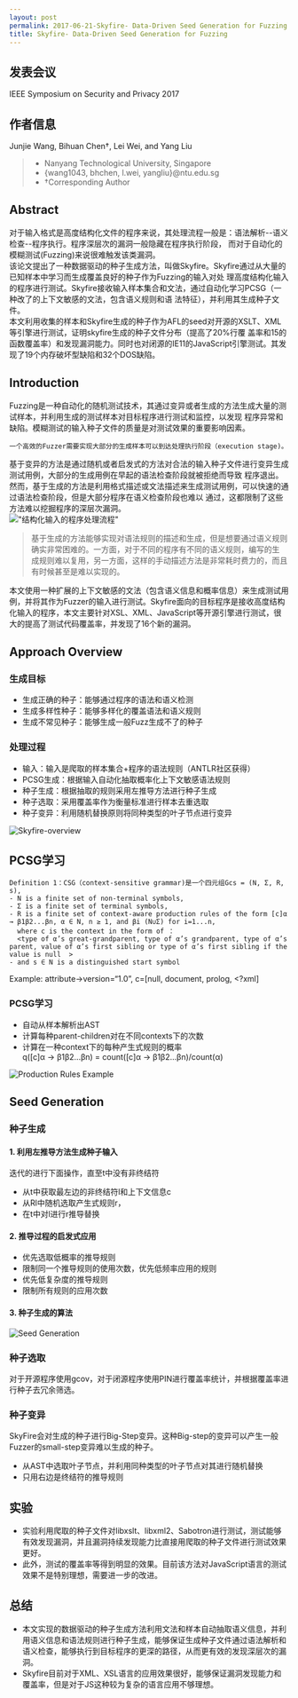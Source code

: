 ```yaml
---
layout: post
permalink: 2017-06-21-Skyfire- Data-Driven Seed Generation for Fuzzing
title: Skyfire- Data-Driven Seed Generation for Fuzzing
---
```


## 发表会议
IEEE Symposium on Security and Privacy 2017

## 作者信息
Junjie Wang, Bihuan Chen†, Lei Wei, and Yang Liu 
>* Nanyang Technological University, Singapore
>* {wang1043, bhchen, l.wei, yangliu}@ntu.edu.sg 
>* †Corresponding Author 

## Abstract
对于输入格式是高度结构化文件的程序来说，其处理流程一般是：语法解析--语义检查--程序执行。程序深层次的漏洞一般隐藏在程序执行阶段，
而对于自动化的模糊测试(Fuzzing)来说很难触发该类漏洞。<br>
该论文提出了一种数据驱动的种子生成方法，叫做Skyfire。Skyfire通过从大量的已知样本中学习而生成覆盖良好的种子作为Fuzzing的输入对处
理高度结构化输入的程序进行测试。Skyfire接收输入样本集合和文法，通过自动化学习PCSG（一种改了的上下文敏感的文法，包含语义规则和语
法特征），并利用其生成种子文件。<br>
本文利用收集的样本和Skyfire生成的种子作为AFL的seed对开源的XSLT、XML等引擎进行测试，证明skyfire生成的种子文件分布（提高了20%行覆
盖率和15的函数覆盖率）和发现漏洞能力。同时也对闭源的IE11的JavaScript引擎测试。其发现了19个内存破坏型缺陷和32个DOS缺陷。

## Introduction
Fuzzing是一种自动化的随机测试技术，其通过变异或者生成的方法生成大量的测试样本，并利用生成的测试样本对目标程序进行测试和监控，以发现
程序异常和缺陷。模糊测试的输入种子文件的质量是对测试效果的重要影响因素。<br />

	一个高效的Fuzzer需要实现大部分的生成样本可以到达处理执行阶段（execution stage)。

基于变异的方法是通过随机或者启发式的方法对合法的输入种子文件进行变异生成测试用例，大部分的生成用例在早起的语法检查阶段就被拒绝而导致
程序退出。然而，基于生成的方法是利用格式描述或文法描述来生成测试用例，可以快速的通过语法检查阶段，但是大部分程序在语义检查阶段也难以
通过，这都限制了这些方法难以挖掘程序的深层次漏洞。<br />
!["结构化输入的程序处理流程"](../assets/Skyfire-image1.png)
> 基于生成的方法能够实现对语法规则的描述和生成，但是想要通过语义规则确实非常困难的。一方面，对于不同的程序有不同的语义规则，编写的生
成规则难以复用，另一方面，这样的手动描述方法是非常耗时费力的，而且有时候甚至是难以实现的。<br />

本文使用一种扩展的上下文敏感的文法（包含语义信息和概率信息）来生成测试用例，并将其作为Fuzzer的输入进行测试。Skyfire面向的目标程序是接收高度结构化输入的程序，本文主要针对XSL、XML、JavaScript等开源引擎进行测试，很大的提高了测试代码覆盖率，并发现了16个新的漏洞。

## Approach Overview
### 生成目标
* 生成正确的种子：能够通过程序的语法和语义检测
* 生成多样性种子：能够多样化的覆盖语法和语义规则
* 生成不常见种子：能够生成一般Fuzz生成不了的种子

### 处理过程
* 输入：输入是爬取的样本集合+程序的语法规则（ANTLR社区获得）
* PCSG生成：根据输入自动化抽取概率化上下文敏感语法规则
* 种子生成：根据抽取的规则采用左推导方法进行种子生成
* 种子选取：采用覆盖率作为衡量标准进行样本去重选取
* 种子变异：利用随机替换原则将同种类型的叶子节点进行变异

![Skyfire-overview](../assets/Skyfire-overview.png)

## PCSG学习

	Definition 1：CSG（context-sensitive grammar)是一个四元组Gcs = (N, Σ, R, s), 
	- N is a finite set of non-terminal symbols, 
	- Σ is a finite set of terminal symbols, 
	- R is a finite set of context-aware production rules of the form [c]α → β1β2...βn, α ∈ N, n ≥ 1, and βi (N∪Σ) for i=1...n, 
	  where c is the context in the form of ：
	  <type of α’s great-grandparent, type of α’s grandparent, type of α’s parent, value of α’s first sibling or type of α’s first sibling if the value is null  >
	- and s ∈ N is a distinguished start symbol
Example:
attribute→version=“1.0”, c=[null, document, prolog, <?xml]


### PCSG学习
* 自动从样本解析出AST
* 计算每种parent-children对在不同contexts下的次数
* 计算在一种context下的每种产生式规则的概率 <br />
	q([c]α → β1β2...βn) = count([c]α → β1β2...βn)/count(α) <br />
	
![Production Rules Example](../assets/Skyfire-PCSG-image3.png)

	

## Seed Generation
### 种子生成
#### 1. 利用左推导方法生成种子输入
迭代的进行下面操作，直至t中没有非终结符
* 从t中获取最左边的非终结符l和上下文信息c
* 从Rl中随机选取产生式规则r，
* 在t中对l进行r推导替换

#### 2. 推导过程的启发式应用
* 优先选取低概率的推导规则
* 限制同一个推导规则的使用次数，优先低频率应用的规则
* 优先低复杂度的推导规则
* 限制所有规则的应用次数

#### 3. 种子生成的算法
![Seed Generation](../assets/Skyfire-SeedGeneration-image4.png)

### 种子选取
对于开源程序使用gcov，对于闭源程序使用PIN进行覆盖率统计，并根据覆盖率进行种子去冗余筛选。

### 种子变异
SkyFire会对生成的种子进行Big-Step变异。这种Big-step的变异可以产生一般Fuzzer的small-step变异难以生成的种子。

* 从AST中选取叶子节点，并利用同种类型的叶子节点对其进行随机替换
* 只用右边是终结符的推导规则

## 实验
* 实验利用爬取的种子文件对libxslt、libxml2、Sabotron进行测试，测试能够有效发现漏洞，并且漏洞持续发现能力比直接用爬取的种子文件进行测试效果更好。
* 此外，测试的覆盖率等得到明显的效果。目前该方法对JavaScript语言的测试效果不是特别理想，需要进一步的改进。

## 总结
* 本文实现的数据驱动的种子生成方法利用文法和样本自动抽取语义信息，并利用语义信息和语法规则进行种子生成，能够保证生成种子文件通过语法解析和语义检查，能够执行到目标程序的更深的路径，从而更有效的发现深层次的漏洞。<br />
* Skyfire目前对于XML、XSL语言的应用效果很好，能够保证漏洞发现能力和覆盖率，但是对于JS这种较为复杂的语言应用不够理想。
